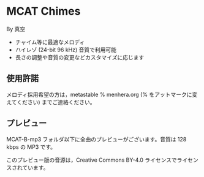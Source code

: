 # MCAT Chimes

By 真空

* チャイム等に最適なメロディ
* ハイレゾ (24-bit 96 kHz) 音質で利用可能
* 長さの調整や音質の変更などカスタマイズに応じます

## 使用許諾
メロディ採用希望の方は，metastable % menhera.org (% をアットマークに変えてください) までご連絡ください。

## プレビュー
MCAT-B-mp3 フォルダ以下に全曲のプレビューがございます。音質は 128 kbps の MP3 です。

このプレビュー版の音源は，Creative Commons BY-4.0 ライセンスでライセンスされています。


